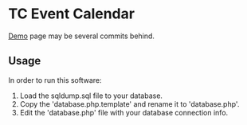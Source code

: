 TC Event Calendar
=================

[Demo](http://dennischen.com/temp/TC-Calendar/index.php) page may be several commits behind.

Usage
-----
In order to run this software:
1. Load the sqldump.sql file to your database.
2. Copy the 'database.php.template' and rename it to 'database.php'. 
3. Edit the 'database.php' file with your database connection info.